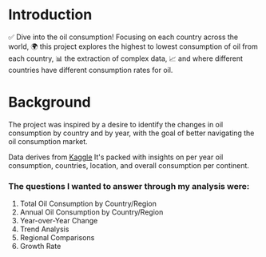 # Introduction
✅ Dive into the oil consumption! Focusing on each country across the world, 🌍 this project explores the highest to lowest consumption of oil from each country, 📊 the extraction of complex data, 📈 and where different countries have different consumption rates for oil.

# Background
The project was inspired by a desire to identify the changes in oil consumption by country and by year, with the goal of better navigating the oil consumption market.

Data derives from [Kaggle](https://www.kaggle.com/datasets/muhammadroshaanriaz/oil-reserves-and-consumption-from-1995-to-2022)  It's packed with insights on per year oil consumption, countries, location, and overall consumption per continent.

### The questions I wanted to answer through my analysis were:
1. Total Oil Consumption by Country/Region
2. Annual Oil Consumption by Country/Region 
3. Year-over-Year Change
4. Trend Analysis
5. Regional Comparisons
6. Growth Rate

